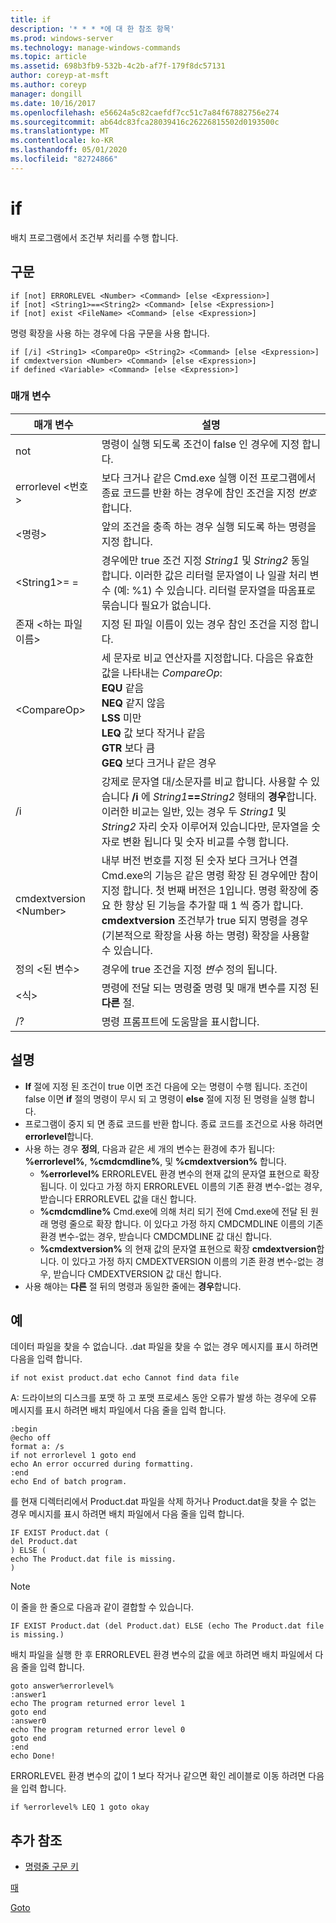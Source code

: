 ```yaml
---
title: if
description: '* * * *에 대 한 참조 항목'
ms.prod: windows-server
ms.technology: manage-windows-commands
ms.topic: article
ms.assetid: 698b3fb9-532b-4c2b-af7f-179f8dc57131
author: coreyp-at-msft
ms.author: coreyp
manager: dongill
ms.date: 10/16/2017
ms.openlocfilehash: e56624a5c82caefdf7cc51c7a84f67882756e274
ms.sourcegitcommit: ab64dc83fca28039416c26226815502d0193500c
ms.translationtype: MT
ms.contentlocale: ko-KR
ms.lasthandoff: 05/01/2020
ms.locfileid: "82724866"
---
```

# <a name="if"></a>if



배치 프로그램에서 조건부 처리를 수행 합니다.



## <a name="syntax"></a>구문

```
if [not] ERRORLEVEL <Number> <Command> [else <Expression>]
if [not] <String1>==<String2> <Command> [else <Expression>]
if [not] exist <FileName> <Command> [else <Expression>]
```
명령 확장을 사용 하는 경우에 다음 구문을 사용 합니다.
```
if [/i] <String1> <CompareOp> <String2> <Command> [else <Expression>]
if cmdextversion <Number> <Command> [else <Expression>]
if defined <Variable> <Command> [else <Expression>]
```

### <a name="parameters"></a>매개 변수

|        매개 변수        |                                                                                                                                                                                                                설명                                                                                                                                                                                                                 |
|-------------------------|--------------------------------------------------------------------------------------------------------------------------------------------------------------------------------------------------------------------------------------------------------------------------------------------------------------------------------------------------------------------------------------------------------------------------------------------|
|           not           |                                                                                                                                                                              명령이 실행 되도록 조건이 false 인 경우에 지정 합니다.                                                                                                                                                                              |
|  errorlevel \<번호>   |                                                                                                                                                      보다 크거나 같은 Cmd.exe 실행 이전 프로그램에서 종료 코드를 반환 하는 경우에 참인 조건을 지정 *번호*합니다.                                                                                                                                                       |
|       \<명령>        |                                                                                                                                                                            앞의 조건을 충족 하는 경우 실행 되도록 하는 명령을 지정 합니다.                                                                                                                                                                             |
|  \<String1>= =<String2>  |                                                                                                             경우에만 true 조건 지정 *String1* 및 *String2* 동일 합니다. 이러한 값은 리터럴 문자열이 나 일괄 처리 변수 (예: %1) 수 있습니다. 리터럴 문자열을 따옴표로 묶습니다 필요가 없습니다.                                                                                                              |
|    존재 \<하는 파일 이름>    |                                                                                                                                                                                       지정 된 파일 이름이 있는 경우 참인 조건을 지정 합니다.                                                                                                                                                                                        |
|      \<CompareOp>       |                                                                               세 문자로 비교 연산자를 지정합니다. 다음은 유효한 값을 나타내는 *CompareOp*:</br>**EQU** 같음</br>**NEQ** 같지 않음</br>**LSS** 미만</br>**LEQ** 값 보다 작거나 같음</br>**GTR** 보다 큼</br>**GEQ** 보다 크거나 같은 경우                                                                                |
|           /i            |                                                            강제로 문자열 대/소문자를 비교 합니다.  사용할 수 있습니다 **/i** 에 <em>String1</em>**==**<em>String2</em> 형태의 **경우**합니다. 이러한 비교는 일반, 있는 경우 두 *String1* 및 *String2* 자리 숫자 이루어져 있습니다만, 문자열을 숫자로 변환 됩니다 및 숫자 비교를 수행 합니다.                                                            |
| cmdextversion \<Number> | 내부 버전 번호를 지정 된 숫자 보다 크거나 연결 Cmd.exe의 기능은 같은 명령 확장 된 경우에만 참이 지정 합니다. 첫 번째 버전은 1입니다. 명령 확장에 중요 한 향상 된 기능을 추가할 때 1 씩 증가 합니다. **cmdextversion** 조건부가 true 되지 명령을 경우 (기본적으로 확장을 사용 하는 명령) 확장을 사용할 수 있습니다. |
|   정의 \<된 변수>   |                                                                                                                                                                                            경우에 true 조건을 지정 *변수* 정의 됩니다.                                                                                                                                                                                            |
|      \<식>      |                                                                                                                                                                   명령에 전달 되는 명령줄 명령 및 매개 변수를 지정 된 **다른** 절.                                                                                                                                                                   |
|           /?            |                                                                                                                                                                                                    명령 프롬프트에 도움말을 표시합니다.                                                                                                                                                                                                    |

## <a name="remarks"></a>설명

-   **If** 절에 지정 된 조건이 true 이면 조건 다음에 오는 명령이 수행 됩니다. 조건이 false 이면 **if** 절의 명령이 무시 되 고 명령이 **else** 절에 지정 된 명령을 실행 합니다.
-   프로그램이 중지 되 면 종료 코드를 반환 합니다. 종료 코드를 조건으로 사용 하려면 **errorlevel**합니다.
-   사용 하는 경우 **정의**, 다음과 같은 세 개의 변수는 환경에 추가 됩니다: **%errorlevel%**, **%cmdcmdline%**, 및 **%cmdextversion%** 합니다.  
    -   **%errorlevel%** ERRORLEVEL 환경 변수의 현재 값의 문자열 표현으로 확장 됩니다. 이 있다고 가정 하지 ERRORLEVEL 이름의 기존 환경 변수-없는 경우, 받습니다 ERRORLEVEL 값을 대신 합니다.
    -   **%cmdcmdline%** Cmd.exe에 의해 처리 되기 전에 Cmd.exe에 전달 된 원래 명령 줄으로 확장 합니다. 이 있다고 가정 하지 CMDCMDLINE 이름의 기존 환경 변수-없는 경우, 받습니다 CMDCMDLINE 값 대신 합니다.
    -   **%cmdextversion%** 의 현재 값의 문자열 표현으로 확장 **cmdextversion**합니다. 이 있다고 가정 하지 CMDEXTVERSION 이름의 기존 환경 변수-없는 경우, 받습니다 CMDEXTVERSION 값 대신 합니다.
-   사용 해야는 **다른** 절 뒤의 명령과 동일한 줄에는 **경우**합니다.

## <a name="examples"></a>예

데이터 파일을 찾을 수 없습니다. .dat 파일을 찾을 수 없는 경우 메시지를 표시 하려면 다음을 입력 합니다.
```
if not exist product.dat echo Cannot find data file 
```
A: 드라이브의 디스크를 포맷 하 고 포맷 프로세스 동안 오류가 발생 하는 경우에 오류 메시지를 표시 하려면 배치 파일에서 다음 줄을 입력 합니다.
```
:begin
@echo off
format a: /s
if not errorlevel 1 goto end
echo An error occurred during formatting.
:end
echo End of batch program.
```
를 현재 디렉터리에서 Product.dat 파일을 삭제 하거나 Product.dat을 찾을 수 없는 경우 메시지를 표시 하려면 배치 파일에서 다음 줄을 입력 합니다.
```
IF EXIST Product.dat (
del Product.dat
) ELSE (
echo The Product.dat file is missing.
)
```

> [!NOTE]
> 이 줄을 한 줄으로 다음과 같이 결합할 수 있습니다.
> ```
> IF EXIST Product.dat (del Product.dat) ELSE (echo The Product.dat file is missing.)
> ```
> 배치 파일을 실행 한 후 ERRORLEVEL 환경 변수의 값을 에코 하려면 배치 파일에서 다음 줄을 입력 합니다.
> ```
> goto answer%errorlevel%
> :answer1
> echo The program returned error level 1
> goto end
> :answer0
> echo The program returned error level 0
> goto end
> :end
> echo Done! 
> ```
> ERRORLEVEL 환경 변수의 값이 1 보다 작거나 같으면 확인 레이블로 이동 하려면 다음을 입력 합니다.
> ```
> if %errorlevel% LEQ 1 goto okay
> ```

## <a name="additional-references"></a>추가 참조

- [명령줄 구문 키](command-line-syntax-key.md)

[때](if.md)

[Goto](goto.md)
